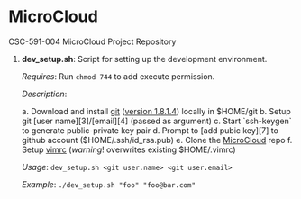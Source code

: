 MicroCloud
==========

CSC-591-004 MicroCloud Project Repository

1. **dev_setup.sh**: Script for setting up the development environment.

    *Requires*: Run `chmod 744` to add execute permission. 

    *Description*:

    a. Download and install [git][1] ([version 1.8.1.4][2]) locally in 
            $HOME/git
    b. Setup git [user name][3]/[email][4] (passed as argument)
    c. Start `ssh-keygen` to generate public-private key pair
    d. Prompt to [add pubic key][7] to github account ($HOME/.ssh/id_rsa.pub)
    e. Clone the [MicroCloud][5] repo
    f. Setup [vimrc][6] (*warning*! overwrites existing $HOME/.vimrc)
    
    *Usage*:      `dev_setup.sh <git user.name> <git user.email>`

    *Example*:    `./dev_setup.sh "foo" "foo@bar.com"`

 [1]: http://code.google.com/p/git-core/downloads/list
 [2]: http://git-core.googlecode.com/files/git-1.8.1.4.tar.gz
 [3]: https://help.github.com/articles/setting-your-username-in-git
 [4]: https://help.github.com/articles/setting-your-email-in-git
 [5]: https://github.com/mschuma/MicroCloud
 [6]: http://vim.wikia.com/wiki/Open_vimrc_file
 [7]: https://help.github.com/articles/generating-ssh-keys
